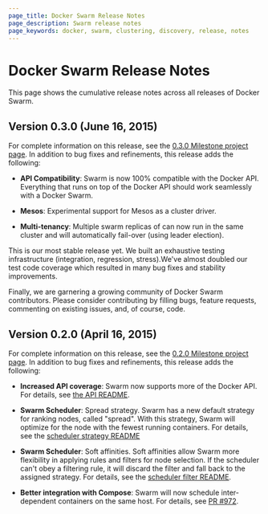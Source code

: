 ```yaml
---
page_title: Docker Swarm Release Notes
page_description: Swarm release notes
page_keywords: docker, swarm, clustering, discovery, release, notes
---
```


# Docker Swarm Release Notes 

This page shows the cumulative release notes across all releases of Docker Swarm.

## Version 0.3.0 (June 16, 2015)

For complete information on this release, see the
[0.3.0 Milestone project page](https://github.com/docker/swarm/wiki/0.3.0-Milestone-Project-Page).
In addition to bug fixes and refinements, this release adds the following:

- **API Compatibility**: Swarm is now 100% compatible with the Docker API. Everything that runs on top of the Docker API should work seamlessly with a Docker Swarm.

- **Mesos**: Experimental support for Mesos as a cluster driver.

- **Multi-tenancy**: Multiple swarm replicas of can now run in the same cluster and will automatically fail-over (using leader election).

This is our most stable release yet. We built an exhaustive testing infrastructure (integration, regression, stress).We've almost doubled our test code coverage which resulted in many bug fixes and stability improvements.

Finally, we are garnering a growing community of Docker Swarm contributors. Please consider contributing by filling bugs, feature requests, commenting on existing issues, and, of course, code.


## Version 0.2.0 (April 16, 2015)

For complete information on this release, see the
[0.2.0 Milestone project page](https://github.com/docker/swarm/wiki/0.2.0-Milestone-Project-Page).
In addition to bug fixes and refinements, this release adds the following:

* **Increased API coverage**: Swarm now supports more of the Docker API. For
details, see
[the API README](https://github.com/docker/swarm/blob/master/api/README.md).

* **Swarm Scheduler**: Spread strategy. Swarm has a new default strategy for
ranking nodes, called "spread". With this strategy, Swarm will optimize
for the node with the fewest running containers. For details, see the
[scheduler strategy README](https://github.com/docker/swarm/blob/master/scheduler/strategy/README.md)

* **Swarm Scheduler**: Soft affinities. Soft affinities allow Swarm more flexibility
in applying rules and filters for node selection. If the scheduler can't obey a
filtering rule, it will discard the filter and fall back to the assigned
strategy. For details, see the [scheduler filter README](https://github.com/docker/swarm/tree/master/scheduler/filter#soft-affinitiesconstraints).

* **Better integration with Compose**: Swarm will now schedule inter-dependent
containers on the same host. For details, see
[PR #972](https://github.com/docker/compose/pull/972).
